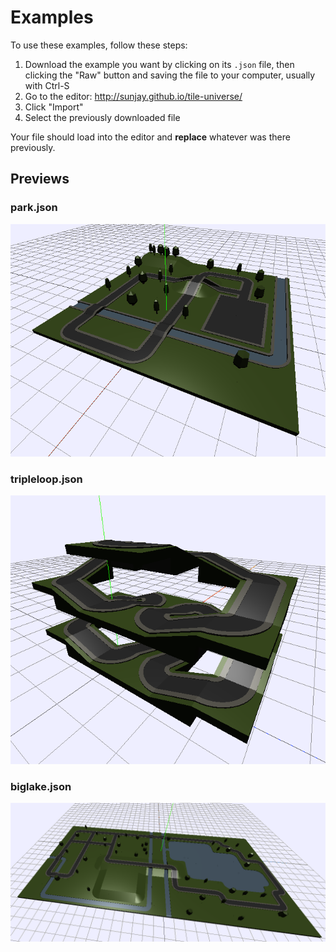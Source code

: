 # Examples
To use these examples, follow these steps:

1. Download the example you want by clicking on its `.json` file, then clicking the "Raw" button and saving the file to your computer, usually with Ctrl-S
2. Go to the editor: http://sunjay.github.io/tile-universe/
3. Click "Import"
4. Select the previously downloaded file

Your file should load into the editor and **replace** whatever was there previously.

## Previews
### park.json
[![Park](park.png)](park.json)

### tripleloop.json
[![Triple Loop](tripleloop.png)](tripleloop.json)

### biglake.json
[![Big Lake](biglake.png)](biglake.json)

